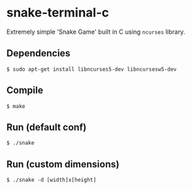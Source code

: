 # snake-terminal-c
Extremely simple 'Snake Game' built in C using `ncurses` library.

## Dependencies
`$ sudo apt-get install libncurses5-dev libncursesw5-dev`

## Compile
`$ make`

## Run (default conf)
`$ ./snake`

## Run (custom dimensions)
`$ ./snake -d [width]x[height]`
